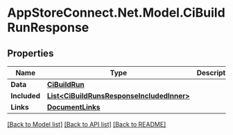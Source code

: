 # AppStoreConnect.Net.Model.CiBuildRunResponse

## Properties

Name | Type | Description | Notes
------------ | ------------- | ------------- | -------------
**Data** | [**CiBuildRun**](CiBuildRun.md) |  | 
**Included** | [**List&lt;CiBuildRunsResponseIncludedInner&gt;**](CiBuildRunsResponseIncludedInner.md) |  | [optional] 
**Links** | [**DocumentLinks**](DocumentLinks.md) |  | 

[[Back to Model list]](../README.md#documentation-for-models) [[Back to API list]](../README.md#documentation-for-api-endpoints) [[Back to README]](../README.md)

